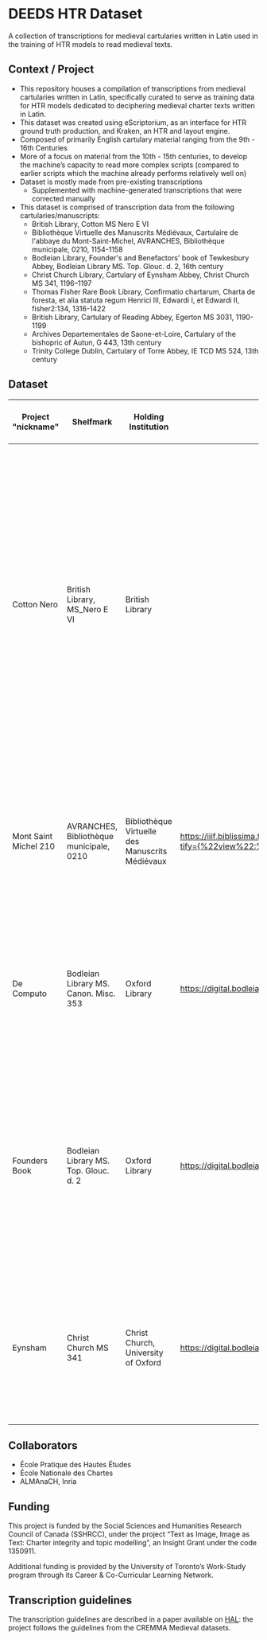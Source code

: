 DEEDS HTR Dataset
=================

A collection of transcriptions for medieval cartularies written in Latin used in the training of HTR models to read medieval texts. 

## Context / Project
- This repository houses a compilation of transcriptions from medieval cartularies written in Latin, specifically curated to serve as training data for HTR models dedicated to deciphering medieval charter texts written in Latin. 
- This dataset was created using eScriptorium, as an interface for HTR ground truth production, and Kraken, an HTR and layout engine. 
- Composed of primarily English cartulary material ranging from the 9th - 16th Centuries 
- More of a focus on material from the 10th - 15th centuries, to develop the machine’s capacity to read more complex scripts (compared to earlier scripts which the machine already performs relatively well on) 
- Dataset is mostly made from pre-existing transcriptions 
  - Supplemented with machine-generated transcriptions that were corrected manually
- This dataset is comprised of transcription data from the following cartularies/manuscripts:
  - British Library, Cotton MS Nero E VI 
  - Bibliothèque Virtuelle des Manuscrits Médiévaux, Cartulaire de l'abbaye du Mont-Saint-Michel, AVRANCHES, Bibliothèque municipale, 0210, 1154-1158
  - Bodleian Library, Founder's and Benefactors' book of Tewkesbury Abbey, Bodleian Library MS. Top. Glouc. d. 2, 16th century 
  - Christ Church Library, Cartulary of Eynsham Abbey, Christ Church MS 341, 1196–1197
  - Thomas Fisher Rare Book Library, Confirmatio chartarum, Charta de foresta, et alia statuta regum Henrici III, Edwardi I, et Edwardi II, fisher2:134, 1316-1422
  - British Library, Cartulary of Reading Abbey, Egerton MS 3031, 1190-1199
  - Archives Departementales de Saone-et-Loire, Cartulary of the bishopric of Autun, G 443, 13th century 
  - Trinity College Dublin, Cartulary of Torre Abbey, IE TCD MS 524, 13th century 

## Dataset

| Project "nickname"    | Shelfmark                                | Holding Institution                             | Online Link                                                                                                           | Range (e.g. 1v-5r)                                   | Script Type                                                                                       | Type                  | Century                  | Color (yes/no) | Content (Details about the content, title, etc)                                                                                                                                                                                                                                                                                                                                                                                                                                                                                                                                |
|-----------------------|------------------------------------------|-------------------------------------------------|-----------------------------------------------------------------------------------------------------------------------|------------------------------------------------------|---------------------------------------------------------------------------------------------------|-----------------------|--------------------------|----------------|--------------------------------------------------------------------------------------------------------------------------------------------------------------------------------------------------------------------------------------------------------------------------------------------------------------------------------------------------------------------------------------------------------------------------------------------------------------------------------------------------------------------------------------------------------------------------------|
| Cotton Nero           | British Library, MS_Nero E VI            | British Library                                 |                                                                                                                       | 200r-204r; 205r; 206r-209r; 210r; 211r; 212r; 213r;  | Secretary (double compartimented a, looped d and tironian et, forked r, final s is a closed loop) | Cartulary             | 15th Century             | Yes            | Cartulary of the Order of the Hospital of St. John of Jerusalem in England (title); behalf of the prior and brethen of the Hospital of St. John of Jerusalem and begun under Grand Prior Robert Botyll (produced on); Clerkenwell, Essex, England (composed at); Latin (language); vellum (material). Content: Prima Camera of the Hospitaller Cartulary (ff. 3-288), counties: Reynham (200r), Morehall (200v), Westhurrok/Purflete (201-203v), Turrok Grey (204), Chaureth (205-214v). Two hands: first hand until fol. 204 (Turrok Grey), second hand from Chaureth (205r). |
| Mont Saint Michel 210 | AVRANCHES, Bibliothèque municipale, 0210 | Bibliothèque Virtuelle des Manuscrits Médiévaux | https://iiif.biblissima.fr/collections/manifest/9c1850d8799e1c2e44330b3e3f0f37bfd420ec72?tify={%22view%22:%22info%22} | 5r-9v                                                | Praegothica                                                                                       | Cartulary             | 12th Century (1154-1158) | Yes            | Cartulaire du Mont Saint Michel (title); montois monk or abbot (author); Mont St Michel, France (composed at); Latin (language); parchment (material). Content: original part of the cartulary (ff. 1-108), literary text of the Revelatio (ff. 5-10).                                                                                                                                                                                                                                                                                                                         |
| De Computo            | Bodleian Library MS. Canon. Misc. 353    | Oxford Library                                  | https://digital.bodleian.ox.ac.uk/objects/9b12d41d-5573-45fa-be3d-33ea44eede56/                                       | 5r-8r; 9v                                            | Caroline minuscule                                                                                | Book (about calendar) | 9th Century              | Yes            | De Computo (title); Raban Maurus (author); Fulda, Germany (composed at); Latin (language); parchment (material). Rubric: De numerorum potentia (ff. 4v–53r). Transcription used: copyright Brepols (private use only).                                                                                                                                                                                                                                                                                                                                                         |
| Founders Book         | Bodleian Library MS. Top. Glouc. d. 2    | Oxford Library                                  | https://digital.bodleian.ox.ac.uk/objects/d3ea83dc-d2aa-4012-aa5b-2f9ba06ef6c1/                                       | 6v-7v; 9r-12r                                        | 6v-7v; 12r: Secretary. 9r-11v: imitates at 13th c. hand: cursiva anglicana imitation              | Cartulary             | 16th Century             | Yes            | Founder's and benefactors' book of Tewkesbury Abbey (title); several hands; Tewkesbury, Gloucestershire, Benedictine abbey of St Mary the Virgin, England (composed at); Latin (language); parchment (material). Charter of William fitz Count, with his portrait (ff.6-7v); Chronicle of founders and benefactors (ff. 8-40v).                                                                                                                                                                                                                                                |
| Eynsham               | Christ Church MS 341                     | Christ Church, University of Oxford             | https://digital.bodleian.ox.ac.uk/objects/7a841ab1-883a-41ce-a421-d8afc162a5e7/                                       | 11r; 13v-14r; 15v, 16r; 21r                          | Late protogotic bookhands                                                                         | Cartulary             | 12th Century             | Yes            | Cartulary of Eynsham Abbey (title); Monks of Eynsham (authors); Eynsham, England (composed at); Latin (language); parchment (material). Rubric: Carta Regis Æthelredi de fundatione huius Ecclesie (ff. 7-45), cartulary of Eynsham abbey.                                                                                                                                                                                                                                                                                                                                     |

## Collaborators

- École Pratique des Hautes Études
- École Nationale des Chartes 
- ALMAnaCH, Inria

## Funding

This project is funded by the Social Sciences and Humanities Research Council of Canada (SSHRCC), under the project “Text as Image, Image as Text: Charter integrity and topic modelling”, an Insight Grant under the code 1350911. 

Additional funding is provided by the University of Toronto’s Work-Study program through its Career & Co-Curricular Learning Network.


## Transcription guidelines

The transcription guidelines are described in a paper available on [HAL](https://hal-enc.archives-ouvertes.fr/hal-03828353): the project follows the guidelines from the CREMMA Medieval datasets.
